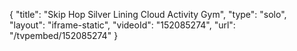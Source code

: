 {
    "title": "Skip Hop Silver Lining Cloud Activity Gym",
    "type": "solo",
    "layout": "iframe-static",
    "videoId": "152085274",
    "url": "\/tvpembed\/152085274"
}